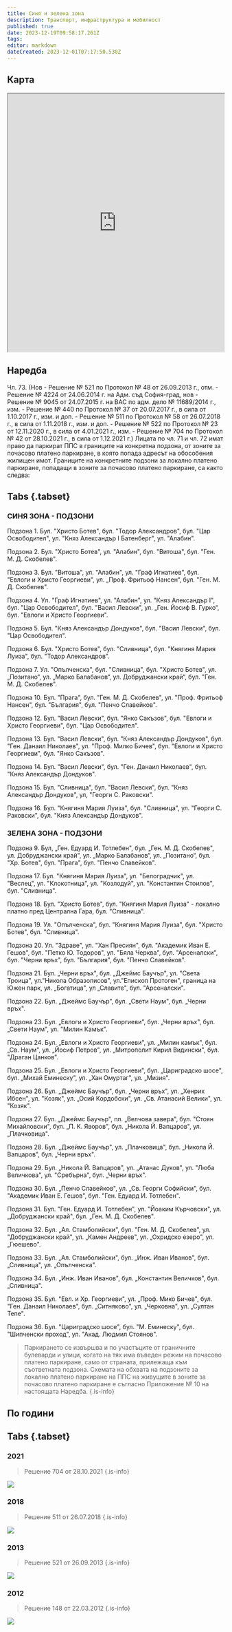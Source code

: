 ```yaml
---
title: Синя и зелена зона
description: Транспорт, инфраструктура и мобилност
published: true
date: 2023-12-19T09:58:17.261Z
tags: 
editor: markdown
dateCreated: 2023-12-01T07:17:50.530Z
---
```


## Карта
<iframe src="https://www.google.com/maps/d/u/1/embed?mid=1wI-Mc6KNGpq8pSzbXZXARPV1Obb1JqE&amp;ehbc=2E312F" width="100%" height="600"></iframe>

## Наредба
Чл. 73. (Нов - Решение № 521 по Протокол № 48 от 26.09.2013 г., отм. - Решение № 4224 от 24.06.2014 г. на Адм. съд София-град, нов - Решение № 9045 от 24.07.2015 г. на ВАС по адм. дело № 11689/2014 г., изм. - Решение № 440 по Протокол № 37 от 20.07.2017 г., в сила от 1.10.2017 г., изм. и доп. - Решение № 511 по Протокол № 58 от 26.07.2018 г., в сила от 1.11.2018 г., изм. и доп. - Решение № 522 по Протокол № 23 от 12.11.2020 г., в сила от 4.01.2021 г., изм. - Решение № 704 по Протокол № 42 от 28.10.2021 г., в сила от 1.12.2021 г.) Лицата по чл. 71 и чл. 72 имат право да паркират ППС в границите на конкретна подзона, от зоните за почасово платено паркиране, в която попада адресът на обособения жилищен имот. Границите на конкретните подзони за локално платено паркиране, попадащи в зоните за почасово платено паркиране, са както следва:

## Tabs {.tabset}
### СИНЯ ЗОНА - ПОДЗОНИ

Подзона 1. Бул. "Христо Ботев", бул. "Тодор Александров", бул. "Цар Освободител", ул. "Княз Александър I Батенберг", ул. "Алабин".

Подзона 2. Бул. "Христо Ботев", ул. "Алабин", бул. "Витоша", бул. "Ген. М. Д. Скобелев".

Подзона 3. Бул. "Витоша", ул. "Алабин", ул. "Граф Игнатиев", бул. "Евлоги и Христо Георгиеви", ул. „Проф. Фритьоф Нансен“, бул. "Ген. М. Д. Скобелев".

Подзона 4. Ул. "Граф Игнатиев", ул. "Алабин", ул. "Княз Александър I", бул. "Цар Освободител", бул. "Васил Левски", ул. „Ген. Йосиф В. Гурко“, бул. "Евлоги и Христо Георгиеви".

Подзона 5. Бул. "Княз Александър Дондуков", бул. "Васил Левски", бул. "Цар Освободител".

Подзона 6. Бул. "Христо Ботев", бул. "Сливница", бул. "Княгиня Мария Луиза", бул. "Тодор Александров".

Подзона 7. Ул. "Опълченска", бул. "Сливница", бул. "Христо Ботев", ул. „Позитано“, ул. „Марко Балабанов“, ул. Добруджански край“, бул. "Ген. М. Д. Скобелев".

Подзона 10. Бул. "Прага", бул. "Ген. М. Д. Скобелев", ул. "Проф. Фритьоф Нансен", бул. "България", бул. "Пенчо Славейков".

Подзона 12. Бул. "Васил Левски", бул. "Янко Сакъзов", бул. "Евлоги и Христо Георгиеви", бул. "Цар Освободител".

Подзона 13. Бул. "Васил Левски", бул. "Княз Александър Дондуков", бул. "Ген. Данаил Николаев", ул. "Проф. Милко Бичев", бул. "Евлоги и Христо Георгиеви", бул. "Янко Сакъзов".

Подзона 14. Бул. "Васил Левски", бул. "Ген. Данаил Николаев", бул. "Княз Александър Дондуков".

Подзона 15. Бул. "Сливница", бул. "Васил Левски", бул. "Княз Александър Дондуков", ул, "Георги С. Раковски".

Подзона 16. Бул. "Княгиня Мария Луиза", бул. "Сливница", ул. "Георги С. Раковски", бул. "Княз Александър Дондуков".

### ЗЕЛЕНА ЗОНА - ПОДЗОНИ

Подзона 9. Бул, „Ген. Едуард И. Тотлебен", бул. „Ген. М. Д. Скобелев", ул. Добруджански край", ул. „Марко Балабанов“, ул. „Позитано“, бул. "Хр. Ботев", бул. "Прага", бул. "Пенчо Славейков".

Подзона 17. Бул. "Княгиня Мария Луиза", ул. "Белоградчик", ул. "Веслец", ул. "Клокотница", ул. "Козлодуй", ул. "Константин Стоилов", бул. "Сливница".

Подзона 18. Бул. "Христо Ботев", бул. "Княгиня Мария Луиза" - локално платно пред Централна Гара, бул. "Сливница".

Подзона 19. Ул. "Опълченска", бул. "Княгиня Мария Луиза", бул. "Христо Ботев", бул. "Сливница".

Подзона 20. Ул. "Здраве", ул. "Хан Пресиян", бул. "Академик Иван Е. Гешов", бул. "Петко Ю. Тодоров", ул. "Бяла Черква", бул. "Арсеналски", бул. "Черни връх", бул. "България", бул. "Пенчо Славейков".

Подзона 21. Бул. „Черни връх", бул. „Джеймс Баучър", ул. "Света Троица", ул."Никола Образописов", ул."Епископ Протоген", граница на Южен парк, ул. „Богатица", ул „Славите", бул. "Арсеналски".

Подзона 22. Бул. „Джеймс Баучър", бул. „Свети Наум", бул. „Черни връх".

Подзона 23. Бул. „Евлоги и Христо Георгиеви", бул. „Черни връх", бул. „Свети Наум", ул. "Милин Камък".

Подзона 24. Бул. „Евлоги и Христо Георгиеви", ул. „Милин камък", бул. „Св. Наум", ул. „Йосиф Петров", ул. „Митрополит Кирил Видински", бул. "Драган Цанков".

Подзона 25. Бул. „Евлоги и Христо Георгиеви", бул. „Цариградско шосе", бул. „Михай Еминеску", ул. „Хан Омуртаг", ул. „Мизия".

Подзона 26. Бул. „Джеймс Баучър", бул. „Черни връх", ул. „Хенрих Ибсен", ул. "Козяк", ул. „Осий Кордобски", ул. „Св. Атанасий Велики", ул. "Козяк".

Подзона 27. Бул. „Джеймс Баучър", пл. „Велчова завера", бул. "Стоян Михайловски", бул. „П. К. Яворов", бул. „Никола Й. Вапцаров", ул. „Плачковица".

Подзона 28. Бул. „Джеймс Баучър", ул. „Плачковица", бул. „Никола Й. Вапцаров", бул. „Черни връх".

Подзона 29. Бул. „Никола Й. Вапцаров", ул. „Атанас Дуков", ул. "Люба Величкова", ул. "Сребърна", бул. „Черни връх".

Подзона 30. Бул. „Пенчо Славейков", ул. „Св. Георги Софийски", бул. "Академик Иван Е. Гешов", бул. "Ген. Едуард И. Тотлебен".

Подзона 31. Бул. "Ген. Едуард И. Тотлебен", ул. "Йоаким Кърчовски", ул. „Добруджански край", бул. „Ген. М. Д. Скобелев".

Подзона 32. Бул. „Ал. Стамболийски", бул. "Ген. М. Д. Скобелев", ул. "Добруджански край", ул. „Камен Андреев", ул. „Охридско езеро", ул. „Гюешево".

Подзона 33. Бул. „Ал. Стамболийски", бул. „Инж. Иван Иванов", бул. „Сливница", ул. „Опълченска".

Подзона 34. Бул. „Инж. Иван Иванов", бул. „Константин Величков", бул. „Сливница".

Подзона 35. Бул. "Евл. и Хр. Георгиеви", ул. „Проф. Мико Бичев", бул. "Ген. Данаил Николаев", бул. „Ситняково", ул. „Черковна", ул. „Султан Тепе".

Подзона 36. Бул. "Цариградско шосе", бул. "М. Еминеску", бул. "Шипченски проход", ул. "Акад. Людмил Стоянов".

> Паркирането се извършва и по участъците от граничните булеварди и улици, когато на тях има въведен режим на почасово платено паркиране, само от страната, прилежаща към съответната подзона. Схемата на обхвата на подзоните за локално платено паркиране на ППС на живущите в зоните за почасово платено паркиране е съгласно Приложение № 10 на настоящата Наредба.
{.is-info}


## По години
## Tabs {.tabset}
### 2021
> Решение 704 от 28.10.2021
{.is-info}

<img src="https://drive.google.com/uc?id=1_m7_FiIutkyYHLm18f0tRfjmmDJ8sxK4">

### 2018
> Решение 511 от 26.07.2018
{.is-info}

<img src="https://drive.google.com/uc?id=1ZOVi0bOqc2L_3LfBdB0BxCQ1-ZQFT0_c">

### 2013
> Решение 521 от 26.09.2013
{.is-info}

<img src="https://drive.google.com/uc?id=14_r9tmM9EhiEBeN6tVFjvWsYV88TD-RE">



### 2012
> Решение 148 от 22.03.2012
{.is-info}

<img src="https://drive.google.com/uc?id=10QIotg73NbrXsfJiKj85aNPlcbfvgL_v">
